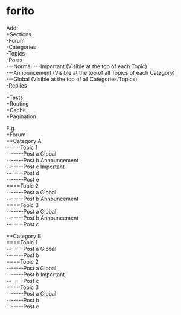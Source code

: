 # forito  
  
Add:  
*Sections  
-Forum  
-Categories  
-Topics  
-Posts  
---Normal
---Important (Visible at the top of each Topic)  
---Announcement (Visible at the top of all Topics of each Category)  
---Global (Visible at the top of all Categories/Topics)  
-Replies  
  
*Tests  
*Routing  
*Cache  
*Pagination  
  
E.g.  
*Forum  
**Category A  
====Topic 1  
-------Post a Global  
-------Post b Announcement  
-------Post c Important  
-------Post d  
-------Post e  
====Topic 2  
-------Post a Global  
-------Post b Announcement  
====Topic 3  
-------Post a Global  
-------Post b Announcement  
-------Post c  
  
**Category B  
====Topic 1  
-------Post a Global  
-------Post b  
====Topic 2  
-------Post a Global  
-------Post b Important  
-------Post c  
====Topic 3  
-------Post a Global  
-------Post b  
-------Post c  
